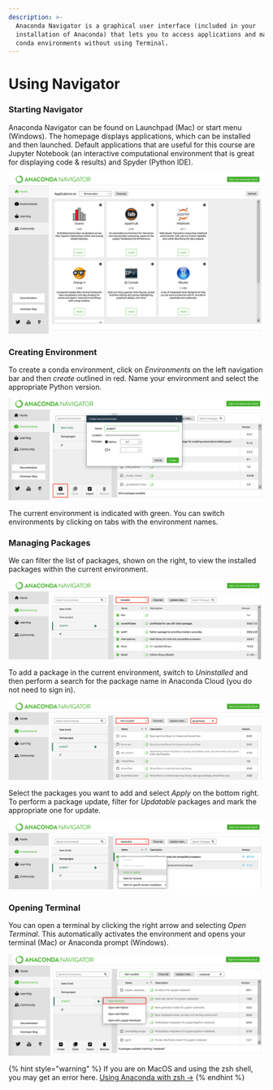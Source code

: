 ```yaml
---
description: >-
  Anaconda Navigator is a graphical user interface (included in your
  installation of Anaconda) that lets you to access applications and manage
  conda environments without using Terminal.
---
```


# Using Navigator

### Starting Navigator

Anaconda Navigator can be found on Launchpad \(Mac\) or start menu \(Windows\). The homepage displays applications, which can be installed and then launched. Default applications that are useful for this course are Jupyter Notebook \(an interactive computational environment that is great for displaying code & results\) and Spyder \(Python IDE\).

![](../../../.gitbook/assets/screen-shot-2020-09-21-at-6.06.44-pm.png)

### Creating Environment

To create a conda environment, click on _Environments_ on the left navigation bar and then _create_ outlined in red. Name your environment and select the appropriate Python version.

![](../../../.gitbook/assets/screen-shot-2020-09-21-at-7.21.31-pm.png)

The current environment is indicated with green. You can switch environments by clicking on tabs with the environment names.

### Managing Packages

We can filter the list of packages, shown on the right, to view the installed packages within the current environment.

![](../../../.gitbook/assets/screen-shot-2020-09-27-at-12.13.31-am.png)

To add a package in the current environment, switch to _Uninstalled_ and then perform a search for the package name in Anaconda Cloud \(you do not need to sign in\). 

![](../../../.gitbook/assets/screen-shot-2020-09-27-at-12.18.04-am.png)

Select the packages you want to add and select _Apply_ on the bottom right. To perform a package update, filter for _Updatable_ packages and mark the appropriate one for update.

![](../../../.gitbook/assets/screen-shot-2020-09-27-at-12.14.13-am.png)

### Opening Terminal‌

You can open a terminal by clicking the right arrow and selecting _Open Terminal_. This automatically activates the environment and opens your terminal \(Mac\) or Anaconda prompt \(Windows\).

![](../../../.gitbook/assets/screen-shot-2020-09-21-at-7.39.21-pm%20%281%29.png)

{% hint style="warning" %}
If you are on MacOS and using the zsh shell, you may get an error here. [Using Anaconda with zsh -&gt;](../zsh.md)
{% endhint %}



